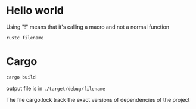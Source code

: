 # Hello world

Using "!" means that it's calling a macro and not a normal function

`rustc filename`

# Cargo

`cargo build`

output file is in `./target/debug/filename`

The file cargo.lock track the exact versions of dependencies of the project

